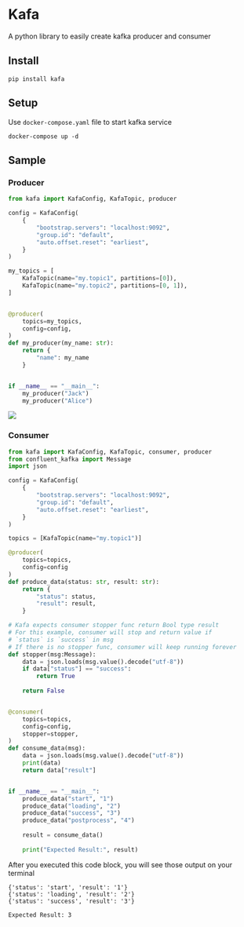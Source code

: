 # Kafa
A python library to easily create kafka producer and consumer

## Install

```shell
pip install kafa
```

## Setup
Use `docker-compose.yaml` file to start kafka service

```shell
docker-compose up -d
```

## Sample

### Producer

```python
from kafa import KafaConfig, KafaTopic, producer

config = KafaConfig(
    {
        "bootstrap.servers": "localhost:9092",
        "group.id": "default",
        "auto.offset.reset": "earliest",
    }
)

my_topics = [
    KafaTopic(name="my.topic1", partitions=[0]),
    KafaTopic(name="my.topic2", partitions=[0, 1]),
]


@producer(
    topics=my_topics,
    config=config,
)
def my_producer(my_name: str):
    return {
        "name": my_name
    }


if __name__ == "__main__":
    my_producer("Jack")
    my_producer("Alice")

```

![](doc/img1.png)

### Consumer

```python
from kafa import KafaConfig, KafaTopic, consumer, producer
from confluent_kafka import Message
import json

config = KafaConfig(
    {
        "bootstrap.servers": "localhost:9092",
        "group.id": "default",
        "auto.offset.reset": "earliest",
    }
)

topics = [KafaTopic(name="my.topic1")]

@producer(
    topics=topics,
    config=config
)
def produce_data(status: str, result: str):
    return {
        "status": status,
        "result": result,
    }

# Kafa expects consumer stopper func return Bool type result
# For this example, consumer will stop and return value if 
# `status` is `success` in msg
# If there is no stopper func, consumer will keep running forever
def stopper(msg:Message):
    data = json.loads(msg.value().decode("utf-8"))
    if data["status"] == "success":
        return True
    
    return False


@consumer(
    topics=topics,
    config=config,
    stopper=stopper,
)
def consume_data(msg):
    data = json.loads(msg.value().decode("utf-8"))
    print(data)
    return data["result"]


if __name__ == "__main__":
    produce_data("start", "1")
    produce_data("loading", "2")
    produce_data("success", "3")
    produce_data("postprocess", "4")
    
    result = consume_data()
    
    print("Expected Result:", result)

```

After you executed this code block, you will see those output on your terminal

```shell
{'status': 'start', 'result': '1'}
{'status': 'loading', 'result': '2'}
{'status': 'success', 'result': '3'}

Expected Result: 3

```